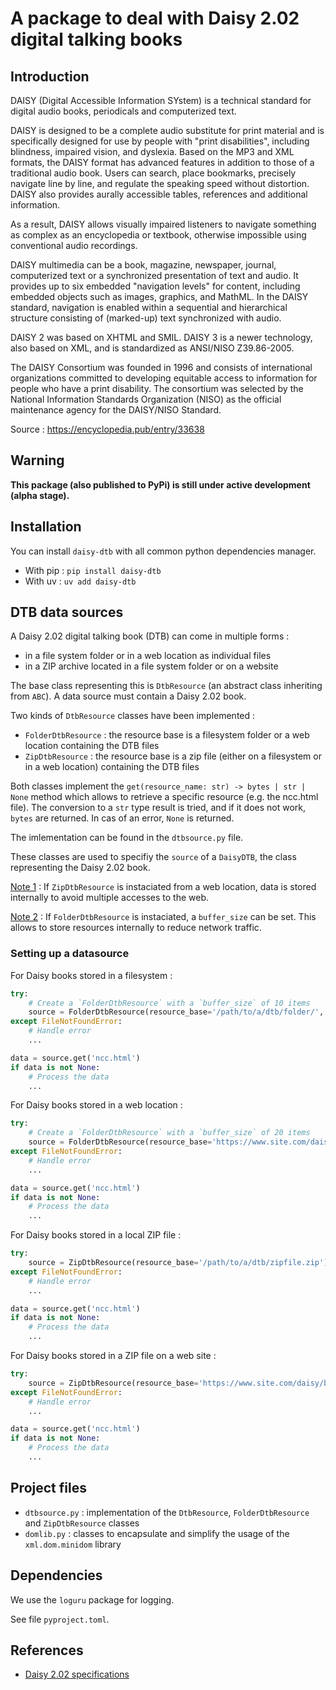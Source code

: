 # A package to deal with Daisy 2.02 digital talking books

## Introduction

DAISY (Digital Accessible Information SYstem) is a technical standard for digital audio books, periodicals and computerized text. 

DAISY is designed to be a complete audio substitute for print material and is specifically designed for use by people with "print disabilities", including blindness, impaired vision, and dyslexia. Based on the MP3 and XML formats, the DAISY format has advanced features in addition to those of a traditional audio book. Users can search, place bookmarks, precisely navigate line by line, and regulate the speaking speed without distortion. DAISY also provides aurally accessible tables, references and additional information. 

As a result, DAISY allows visually impaired listeners to navigate something as complex as an encyclopedia or textbook, otherwise impossible using conventional audio recordings. 

DAISY multimedia can be a book, magazine, newspaper, journal, computerized text or a synchronized presentation of text and audio. It provides up to six embedded "navigation levels" for content, including embedded objects such as images, graphics, and MathML. In the DAISY standard, navigation is enabled within a sequential and hierarchical structure consisting of (marked-up) text synchronized with audio. 

DAISY 2 was based on XHTML and SMIL. DAISY 3 is a newer technology, also based on XML, and is standardized as ANSI/NISO Z39.86-2005. 

The DAISY Consortium was founded in 1996 and consists of international organizations committed to developing equitable access to information for people who have a print disability. The consortium was selected by the National Information Standards Organization (NISO) as the official maintenance agency for the DAISY/NISO Standard.

Source : https://encyclopedia.pub/entry/33638

## Warning

**This package (also published to PyPi) is still under active development (alpha stage).**

## Installation

You can install `daisy-dtb` with all common python dependencies manager.

* With pip : ```pip install daisy-dtb```
* With uv : ```uv add daisy-dtb```

## DTB data sources

A Daisy 2.02 digital talking book (DTB) can come in multiple forms :

- in a file system folder or in a web location as individual files
- in a ZIP archive located in a file system folder or on a website

The base class representing this is `DtbResource` (an abstract class inheriting from `ABC`).
A data source must contain a Daisy 2.02 book.

Two kinds of `DtbResource` classes have been implemented :

- `FolderDtbResource` : the resource base is a filesystem folder or a web location containing the DTB files
- `ZipDtbResource` : the resource base is a zip file (either on a filesystem or in a web location) containing the DTB files

Both classes implement the `get(resource_name: str) -> bytes | str | None` method which allows to retrieve a specific resource (e.g. the ncc.html file). 
The conversion to a `str` type result is tried, and if it does not work, `bytes` are returned. In cas of an error, `None` is returned.

The imlementation can be found in the `dtbsource.py` file.

These classes are used to specifiy the `source` of a `DaisyDTB`, the class representing the Daisy 2.02 book.

<u>Note 1</u> : If `ZipDtbResource` is instaciated from a web location, data is stored internally to avoid multiple accesses to the web.

<u>Note 2</u> : If `FolderDtbResource` is instaciated, a `buffer_size` can be set. This allows to store resources internally to reduce network traffic.

### Setting up a datasource

For Daisy books stored in a filesystem :

```python
try:
    # Create a `FolderDtbResource` with a `buffer_size` of 10 items
    source = FolderDtbResource(resource_base='/path/to/a/dtb/folder/', buffer_size=10)
except FileNotFoundError:
    # Handle error
    ...  

data = source.get('ncc.html')
if data is not None:
    # Process the data
    ...

```

For Daisy books stored in a web location :

```python
try:
    # Create a `FolderDtbResource` with a `buffer_size` of 20 items
    source = FolderDtbResource(resource_base='https://www.site.com/daisy/book/', buffer_size=20)
except FileNotFoundError:
    # Handle error
    ...  

data = source.get('ncc.html')
if data is not None:
    # Process the data
    ...

```

For Daisy books stored in a local ZIP file :

```python
try:
    source = ZipDtbResource(resource_base='/path/to/a/dtb/zipfile.zip')
except FileNotFoundError:
    # Handle error
    ...  

data = source.get('ncc.html')
if data is not None:
    # Process the data
    ...

```

For Daisy books stored in a ZIP file on a web site :

```python
try:
    source = ZipDtbResource(resource_base='https://www.site.com/daisy/book/zipfile.zip')
except FileNotFoundError:
    # Handle error
    ...  

data = source.get('ncc.html')
if data is not None:
    # Process the data
    ...

```

## Project files

- `dtbsource.py` : implementation of the  `DtbResource`, `FolderDtbResource` and `ZipDtbResource` classes
- `domlib.py` : classes to encapsulate and simplify the usage of the `xml.dom.minidom` library

## Dependencies

We use the `loguru` package for logging.

See file `pyproject.toml`.





## References

* [Daisy 2.02 specifications](https://daisy.org/activities/standards/daisy/daisy-2/daisy-format-2-02-specification/)